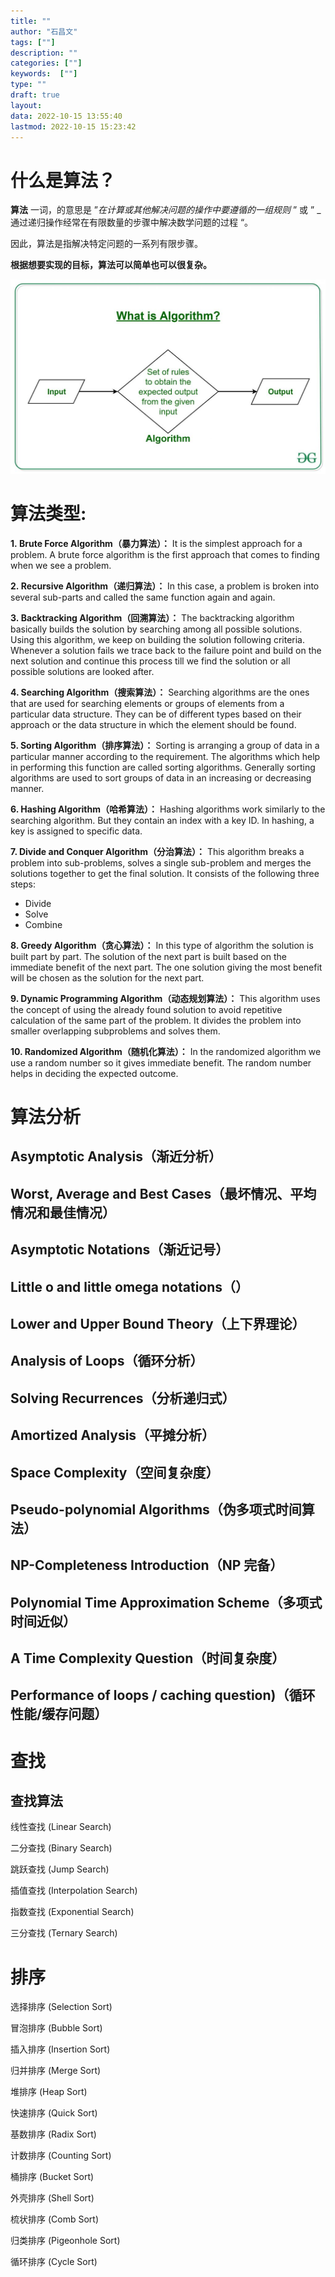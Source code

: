 ```yaml
---
title: ""
author: "石昌文"
tags: [""]
description: ""
categories: [""]
keywords:  [""]
type: ""
draft: true
layout: 
data: 2022-10-15 13:55:40
lastmod: 2022-10-15 15:23:42
---
```


# 什么是算法？

**算法** 一词，的意思是 ”_在计算或其他解决问题的操作中要遵循的一组规则_ ” 或 ” _通过递归操作经常在有限数量的步骤中解决数学问题的过程 “。

因此，算法是指解决特定问题的一系列有限步骤。

**根据想要实现的目标，算法可以简单也可以很复杂。**

![](01.%20算法学习2.assets/image-20221015135928.png)

# 算法类型:

**1. Brute Force Algorithm（暴力算法）：** It is the simplest approach for a problem. A brute force algorithm is the first approach that comes to finding when we see a problem.

**2. Recursive Algorithm（递归算法）：** In this case, a problem is broken into several sub-parts and called the same function again and again.

**3. Backtracking Algorithm（回溯算法）：** The backtracking algorithm basically builds the solution by searching among all possible solutions. Using this algorithm, we keep on building the solution following criteria. Whenever a solution fails we trace back to the failure point and build on the next solution and continue this process till we find the solution or all possible solutions are looked after.

**4. Searching Algorithm（搜索算法）：** Searching algorithms are the ones that are used for searching elements or groups of elements from a particular data structure. They can be of different types based on their approach or the data structure in which the element should be found.

**5. Sorting Algorithm（排序算法）：** Sorting is arranging a group of data in a particular manner according to the requirement. The algorithms which help in performing this function are called sorting algorithms. Generally sorting algorithms are used to sort groups of data in an increasing or decreasing manner.

**6. Hashing Algorithm（哈希算法）：** Hashing algorithms work similarly to the searching algorithm. But they contain an index with a key ID. In hashing, a key is assigned to specific data.

**7. Divide and Conquer Algorithm（分治算法）：** This algorithm breaks a problem into sub-problems, solves a single sub-problem and merges the solutions together to get the final solution. It consists of the following three steps:

- Divide
- Solve
- Combine

**8. Greedy Algorithm（贪心算法）：** In this type of algorithm the solution is built part by part. The solution of the next part is built based on the immediate benefit of the next part. The one solution giving the most benefit will be chosen as the solution for the next part.

**9. Dynamic Programming Algorithm（动态规划算法）：** This algorithm uses the concept of using the already found solution to avoid repetitive calculation of the same part of the problem. It divides the problem into smaller overlapping subproblems and solves them.

**10. Randomized Algorithm（随机化算法）：** In the randomized algorithm we use a random number so it gives immediate benefit. The random number helps in deciding the expected outcome.

# 算法分析

## Asymptotic Analysis（渐近分析）

## Worst, Average and Best Cases（最坏情况、平均情况和最佳情况）

## Asymptotic Notations（渐近记号）

## Little o and little omega notations（）

## Lower and Upper Bound Theory（上下界理论）

## Analysis of Loops（循环分析）

## Solving Recurrences（分析递归式）

## Amortized Analysis（平摊分析）

## Space Complexity（空间复杂度）

## Pseudo-polynomial Algorithms（伪多项式时间算法）

## NP-Completeness Introduction（NP 完备）

## Polynomial Time Approximation Scheme（多项式时间近似）

## A Time Complexity Question（时间复杂度）

## Performance of loops / caching question)（循环性能/缓存问题）

# 查找

## 查找算法

线性查找 (Linear Search)

二分查找 (Binary Search)

跳跃查找 (Jump Search)

插值查找 (Interpolation Search)

指数查找 (Exponential Search)

三分查找 (Ternary Search)

# 排序


选择排序 (Selection Sort)

冒泡排序 (Bubble Sort)

插入排序 (Insertion Sort)

归并排序 (Merge Sort)

堆排序 (Heap Sort)

快速排序 (Quick Sort)

基数排序 (Radix Sort)

计数排序 (Counting Sort)

桶排序 (Bucket Sort)

外壳排序 (Shell Sort)

梳状排序 (Comb Sort)

归类排序 (Pigeonhole Sort)

循环排序 (Cycle Sort)

